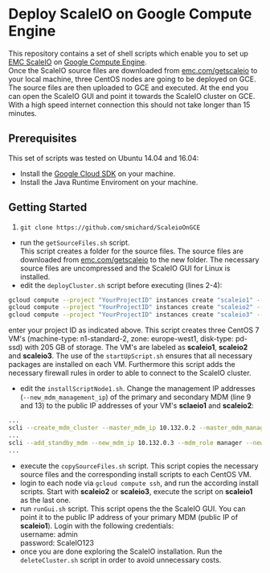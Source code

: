 # Deploy ScaleIO on Google Compute Engine


This repository contains a set of shell scripts which enable you to set up [EMC ScaleIO](http://www.emc.com/getscaleio) on [Google Compute Engine](https://cloud.google.com/compute/).  
Once the ScaleIO source files are downloaded from [emc.com/getscaleio](http://www.emc.com/getscaleio) to your local machine, three CentOS nodes are going to be deployed on GCE. The source files are then uploaded to GCE and executed. At the end you can open the ScaleIO GUI and point it towards the ScaleIO cluster on GCE. With a high speed internet connection this should not take longer than 15 minutes.

## Prerequisites
This set of scripts was tested on Ubuntu 14.04 and 16.04:  
* Install the [Google Cloud SDK](https://cloud.google.com/sdk/downloads) on your machine.  
* Install the Java Runtime Enviroment on your machine.

## Getting Started
1. `git clone https://github.com/smichard/ScaleioOnGCE`
* run the `getSourceFiles.sh` script.  
This script creates a folder for the source files. The source files are downloaded from [emc.com/getscaleio](https://www.emc.com/getscaleio) to the new folder. The necessary source files are uncompressed and the ScaleIO GUI for Linux is installed.
* edit the `deployCluster.sh` script before executing (lines 2-4):
```bash
gcloud compute --project "YourProjectID" instances create "scaleio1" --zone "europe-west1-b" --machine-type "n1-standard-2" --network "default" --maintenance-policy "MIGRATE" --scopes default="https://www.googleapis.com/auth/devstorage.read_only","https://www.googleapis.com/auth/logging.write","https://www.googleapis.com/auth/monitoring.write","https://www.googleapis.com/auth/cloud.useraccounts.readonly" --tags "http-server","https-server" --image "/centos-cloud/centos-7-v20160418" --boot-disk-size "205" --boot-disk-type "pd-ssd" --boot-disk-device-name "scaleio1" --private-network-ip 10.132.0.2 --metadata-from-file startup-script=startUpScript.sh
gcloud compute --project "YourProjectID" instances create "scaleio2" --zone "europe-west1-b" --machine-type "n1-standard-2" --network "default" --maintenance-policy "MIGRATE" --scopes default="https://www.googleapis.com/auth/devstorage.read_only","https://www.googleapis.com/auth/logging.write","https://www.googleapis.com/auth/monitoring.write","https://www.googleapis.com/auth/cloud.useraccounts.readonly" --tags "http-server","https-server" --image "/centos-cloud/centos-7-v20160418" --boot-disk-size "205" --boot-disk-type "pd-ssd" --boot-disk-device-name "scaleio2" --private-network-ip 10.132.0.3 --metadata-from-file startup-script=startUpScript.sh
gcloud compute --project "YourProjectID" instances create "scaleio3" --zone "europe-west1-b" --machine-type "n1-standard-2" --network "default" --maintenance-policy "MIGRATE" --scopes default="https://www.googleapis.com/auth/devstorage.read_only","https://www.googleapis.com/auth/logging.write","https://www.googleapis.com/auth/monitoring.write","https://www.googleapis.com/auth/cloud.useraccounts.readonly" --tags "http-server","https-server" --image "/centos-cloud/centos-7-v20160418" --boot-disk-size "205" --boot-disk-type "pd-ssd" --boot-disk-device-name "scaleio3" --private-network-ip 10.132.0.4 --metadata-from-file startup-script=startUpScript.sh
```
enter your project ID as indicated above. This script creates three CentOS 7 VM's (machine-type: n1-standard-2, zone: europe-west1, disk-type: pd-ssd) with 205 GB of storage. The VM's are labeled as **scaleio1**, **scaleio2** and **scaleio3**. The use of the `startUpScript.sh` ensures that all necessary packages are installed on each VM. Furthermore this script adds the necessary firewall rules in order to able to connect to the ScaleIO cluster.
* edit the `installScriptNode1.sh`. Change the management IP addresses (`--new_mdm_management_ip`) of the primary and secondary MDM (line 9 and 13) to the public IP addresses of your VM's **sclaeio1** and **scaleio2**:
```bash
...
scli --create_mdm_cluster --master_mdm_ip 10.132.0.2 --master_mdm_management_ip 104.155.60.64 --master_mdm_name mdm1 --accept_license
...
scli --add_standby_mdm --new_mdm_ip 10.132.0.3 --mdm_role manager --new_mdm_management_ip 104.155.3.69 --new_mdm_name mdm2
...
```
* execute the `copySourceFiles.sh` script. This script copies the necessary source files and the corresponding install scripts to each CentOS VM.
* login to each node via `gcloud compute ssh`, and run the according install scripts. Start with **scaleio2** or **scaleio3**, execute the script on **scaleio1** as the last one.
* run `runGui.sh` script. This script opens the the ScaleIO GUI. You can point it to the public IP address of your primary MDM (public IP of **scaleio1**). Login with the following credentials:  
username: admin  
password: ScaleIO123
* once you are done exploring the ScaleIO installation. Run the `deleteCluster.sh` script in order to avoid unnecessary costs.
